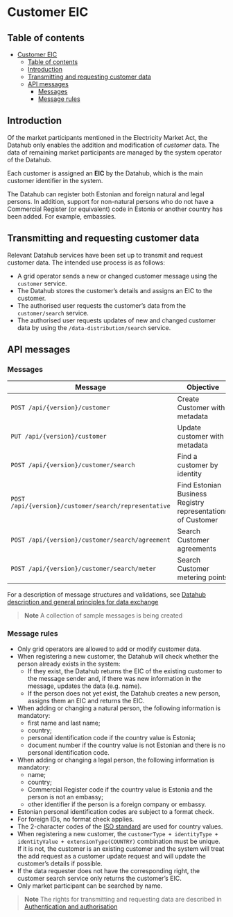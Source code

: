 ﻿# Customer EIC

## Table of contents

- [Customer EIC](#customer-eic)
  - [Table of contents](#table-of-contents)
  - [Introduction](#introduction)
  - [Transmitting and requesting customer data](#transmitting-and-requesting-customer-data)
  - [API messages](#api-messages)
    - [Messages](#messages)
    - [Message rules](#message-rules)

## Introduction

Of the market participants mentioned in the Electricity Market Act, the Datahub only enables the addition and modification of *customer* data. The data of remaining market participants are managed by the system operator of the Datahub.

Each customer is assigned an **EIC** by the Datahub, which is the main customer identifier in the system.

The Datahub can register both Estonian and foreign natural and legal persons. In addition, support for non-natural persons who do not have a Commercial Register (or equivalent) code in Estonia or another country has been added. For example, embassies.

## Transmitting and requesting customer data

Relevant Datahub services have been set up to transmit and request customer data. The intended use process is as follows:

- A grid operator sends a new or changed customer message using the `customer` service.
- The Datahub stores the customer’s details and assigns an EIC to the customer.
- The authorised user requests the customer’s data from the `customer/search` service.
- The authorised user requests updates of new and changed customer data by using the `/data-distribution/search` service.

## API messages

### Messages

| Message                                              | Objective                                                   |
|------------------------------------------------------|-------------------------------------------------------------|
| `POST /api/{version}/customer`                       | Create Customer with metadata                               |
| `PUT /api/{version}/customer`                        | Update customer with metadata                               |
| `POST /api/{version}/customer/search`                | Find a customer by identity                                 |
| `POST /api/{version}/customer/search/representative` | Find Estonian Business Registry representations of Customer |
| `POST /api/{version}/customer/search/agreement`      | Search Customer agreements                                  |
| `POST /api/{version}/customer/search/meter`          | Search Customer metering points                             |

For a description of message structures and validations, see [Datahub description and general principles for data exchange](01-datahub-description-and-general-principles-for-data-exchange.md)

> **Note**
> A collection of sample messages is being created

### Message rules

- Only grid operators are allowed to add or modify customer data.
- When registering a new customer, the Datahub will check whether the person already exists in the system:
  - If they exist, the Datahub returns the EIC of the existing customer to the message sender and, if there was new information in the message, updates the data (e.g. name).
  - If the person does not yet exist, the Datahub creates a new person, assigns them an EIC and returns the EIC.
- When adding or changing a natural person, the following information is mandatory:
  - first name and last name;
  - country;
  - personal identification code if the country value is Estonia;
  - document number if the country value is not Estonian and there is no personal identification code.
- When adding or changing a legal person, the following information is mandatory:
  - name;
  - country;
  - Commercial Register code if the country value is Estonia and the person is not an embassy;
  - other identifier if the person is a foreign company or embassy.
- Estonian personal identification codes are subject to a format check.
- For foreign IDs, no format check applies.
- The 2-character codes of the [ISO standard](https://en.wikipedia.org/wiki/List_of_ISO_3166_country_codes) are used for country values.
- When registering a new customer, the `customerType + identityType + identityValue + extensionType(COUNTRY)` combination must be unique. If it is not, the customer is an existing customer and the system will treat the add request as a customer update request and will update the customer’s details if possible.
- If the data requester does not have the corresponding right, the customer search service only returns the customer’s EIC.
- Only market participant can be searched by name.

> **Note**
> The rights for transmitting and requesting data are described in [Authentication and authorisation](03-authentication-and-authorisation.md)
